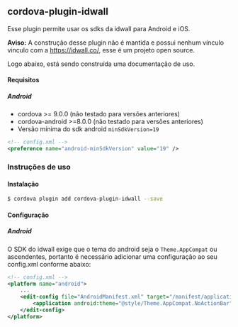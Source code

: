 ## cordova-plugin-idwall
Esse plugin permite usar os sdks da idwall para Android e iOS.

**Aviso:** A construção desse plugin não é mantida e possui nenhum vínculo vinculo com a https://idwall.co/, esse é um projeto open source.

Logo abaixo, está sendo construída uma documentação de uso.

#### Requisitos

##### Android
- cordova >= 9.0.0 (não testado para versões anteriores)
- cordova-android >=8.0.0 (não testado para versões anteriores)
- Versão mínima do sdk android `minSdkVersion=19`
```xml
<!-- config.xml -->
<preference name="android-minSdkVersion" value="19" />
```
### Instruções de uso

#### Instalação
```bash
$ cordova plugin add cordova-plugin-idwall --save
```
#### Configuração

##### Android
O SDK do idwall exige que o tema do android seja o `Theme.AppCompat` ou ascendentes, portanto é necessário adicionar uma configuração ao seu config.xml conforme abaixo:

```xml
<!-- config.xml -->
<platform name="android">
    ...
    <edit-config file="AndroidManifest.xml" target="/manifest/application" mode="merge">
        <application android:theme="@style/Theme.AppCompat.NoActionBar" />
    </edit-config>
</platform>
```
